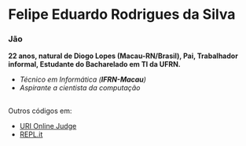 # Felipe Eduardo Rodrigues da Silva #

### Jão ###

**22 anos, natural de Diogo Lopes (Macau-RN/Brasil), Pai, Trabalhador informal, Estudante do Bacharelado em TI da UFRN.**

- _Técnico em Informática (**IFRN-Macau**)_
- _Aspirante a cientista da computação_

##
Outros códigos em:
- [URI Online Judge](https://www.urionlinejudge.com.br/judge/pt/profile/271855)
- [REPL.it](https://repl.it/@FelipeEduardoR2)
##
